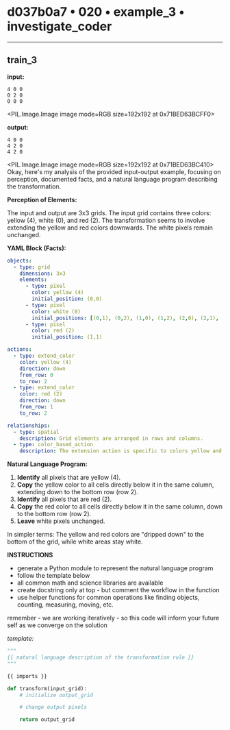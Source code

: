# d037b0a7 • 020 • example_3 • investigate_coder

---

## train_3

**input:**
```
4 0 0
0 2 0
0 0 0
```

<PIL.Image.Image image mode=RGB size=192x192 at 0x71BED63BCFF0>

**output:**
```
4 0 0
4 2 0
4 2 0
```

<PIL.Image.Image image mode=RGB size=192x192 at 0x71BED63BC410>
Okay, here's my analysis of the provided input-output example, focusing on perception, documented facts, and a natural language program describing the transformation.

**Perception of Elements:**

The input and output are 3x3 grids. The input grid contains three colors: yellow (4), white (0), and red (2). The transformation seems to involve extending the yellow and red colors downwards. The white pixels remain unchanged.

**YAML Block (Facts):**


```yaml
objects:
  - type: grid
    dimensions: 3x3
    elements:
      - type: pixel
        color: yellow (4)
        initial_position: (0,0)
      - type: pixel
        color: white (0)
        initial_positions: [(0,1), (0,2), (1,0), (1,2), (2,0), (2,1), (2,2)]
      - type: pixel
        color: red (2)
        initial_position: (1,1)

actions:
  - type: extend_color
    color: yellow (4)
    direction: down
    from_row: 0
    to_row: 2
  - type: extend_color
    color: red (2)
    direction: down
    from_row: 1
    to_row: 2

relationships:
  - type: spatial
    description: Grid elements are arranged in rows and columns.
  - type: color_based_action
    description: The extension action is specific to colors yellow and red.
```


**Natural Language Program:**

1.  **Identify** all pixels that are yellow (4).
2.  **Copy** the yellow color to all cells directly below it in the same column, extending down to the bottom row (row 2).
3.  **Identify** all pixels that are red (2).
4.  **Copy** the red color to all cells directly below it in the same column, down to the bottom row (row 2).
5.  **Leave** white pixels unchanged.

In simpler terms: The yellow and red colors are "dripped down" to the bottom of the grid, while white areas stay white.

**INSTRUCTIONS**

- generate a Python module to represent the natural language program 
- follow the template below
- all common math and science libraries are available
- create docstring only at top - but comment the workflow in the function
- use helper functions for common operations like finding objects, counting,
  measuring, moving, etc. 

remember - we are working iteratively - so this code will inform your future
self as we converge on the solution

*template:*

```python
"""
{{ natural language description of the transformation rule }}
"""

{{ imports }}

def transform(input_grid):
    # initialize output_grid

    # change output pixels 

    return output_grid

```
